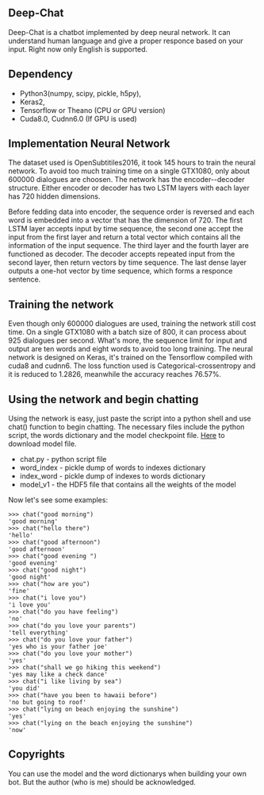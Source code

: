 ## Deep-Chat
Deep-Chat is a chatbot implemented by deep neural network. It can understand human language and give a proper responce based on your input. Right now only English is supported.

## Dependency
* Python3(numpy, scipy, pickle, h5py),
* Keras2,
* Tensorflow or Theano (CPU or GPU version)
* Cuda8.0, Cudnn6.0 (If GPU is used)

## Implementation Neural Network
The dataset used is OpenSubtitiles2016, it took 145 hours to train the neural network. To avoid too much training time on a single GTX1080, only about 600000 dialogues are choosen. The network has the encoder--decoder structure. Either encoder or decoder has two LSTM layers with each layer has 720 hidden dimensions. 

Before fedding data into encoder, the sequence order is reversed and each word is embedded into a vector that has the dimension of 720. The first LSTM layer accepts input by time sequence, the second one accept the input from the first layer and return a total vector which contains all the information of the input sequence. The third layer and the fourth layer are functioned as decoder. The decoder accepts repeated input from the second layer, then return vectors by time sequence. The last dense layer outputs a one-hot vector by time sequence, which forms a responce sentence. 

## Training the network
Even though only 600000 dialogues are used, training the network still cost time. On a single GTX1080 with a batch size of 800, it can process about 925 dialogues per second. What's more, the sequence limit for input and output are ten words and eight words to avoid too long training. The neural network is designed on Keras, it's trained on the Tensorflow compiled with cuda8 and cudnn6. The loss function used is Categorical-crossentropy and it is reduced to 1.2826, meanwhile the accuracy reaches 76.57%. 

## Using the network and begin chatting
Using the network is easy, just paste the script into a python shell and use chat() function to begin chatting. The necessary files include the python script, the words dictionary and the model checkpoint file. [Here](https://www.dropbox.com/s/d6ywqa2qusuvmtz/model_v1?dl=0) to download model file. 
* chat.py - python script file
* word_index - pickle dump of words to indexes dictionary
* index_word - pickle dump of indexes to words dictionary
* model_v1 - the HDF5 file that contains all the weights of the model

Now let's see some examples:
```
>>> chat("good morning")
'good morning'
>>> chat("hello there")
'hello'
>>> chat("good afternoon")
'good afternoon'
>>> chat("good evening ")
'good evening'
>>> chat("good night")
'good night'
>>> chat("how are you")
'fine'
>>> chat("i love you")
'i love you'
>>> chat("do you have feeling")
'no'
>>> chat("do you love your parents")
'tell everything'
>>> chat("do you love your father")
'yes who is your father joe'
>>> chat("do you love your mother")
'yes'
>>> chat("shall we go hiking this weekend")
'yes may like a check dance'
>>> chat("i like living by sea")
'you did'
>>> chat("have you been to hawaii before")
'no but going to roof'
>>> chat("lying on beach enjoying the sunshine")
'yes'
>>> chat("lying on the beach enjoying the sunshine")
'now'
```

## Copyrights
You can use the model and the word dictionarys when building your own bot. But the author (who is me) should be acknowledged. 
